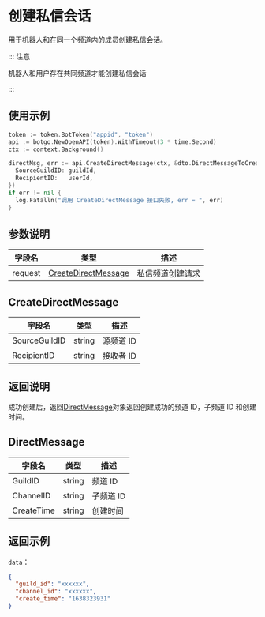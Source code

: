 # 创建私信会话

用于机器人和在同一个频道内的成员创建私信会话。

::: 注意

机器人和用户存在共同频道才能创建私信会话

:::

## 使用示例

```go
token := token.BotToken("appid", "token")
api := botgo.NewOpenAPI(token).WithTimeout(3 * time.Second)
ctx := context.Background()

directMsg, err := api.CreateDirectMessage(ctx, &dto.DirectMessageToCreate{
  SourceGuildID: guildId,
  RecipientID:   userId,
})
if err != nil {
  log.Fatalln("调用 CreateDirectMessage 接口失败, err = ", err)
}
```

## 参数说明

| 字段名  | 类型                                                      | 描述             |
| ------- | --------------------------------------------------------- | ---------------- |
| request | [CreateDirectMessage](#CreateDirectMessage) | 私信频道创建请求 |

## CreateDirectMessage

| 字段名          | 类型   | 描述      |
| --------------- | ------ | --------- |
| SourceGuildID | string | 源频道 ID |
| RecipientID   | string | 接收者 ID |

## 返回说明

成功创建后，返回[DirectMessage](#DirectMessage)对象返回创建成功的频道 ID，子频道 ID 和创建时间。

## DirectMessage

| 字段名      | 类型   | 描述      |
| ----------- | ------ | --------- |
| GuildID    | string | 频道 ID   |
| ChannelID  | string | 子频道 ID |
| CreateTime | string | 创建时间  |

## 返回示例

`data`：

```json
{
  "guild_id": "xxxxxx",
  "channel_id": "xxxxxx",
  "create_time": "1638323931"
}
```

